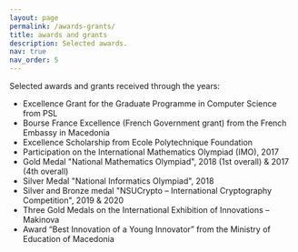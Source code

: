 ```yaml
---
layout: page
permalink: /awards-grants/
title: awards and grants
description: Selected awards.
nav: true
nav_order: 5
---
```

Selected awards and grants received through the years:<br>
<ul>
  <li>Excellence Grant for the Graduate Programme in Computer Science from PSL</li>
  <li>Bourse France Excellence (French Government grant) from the French Embassy in Macedonia</li>
  <li>Excellence Scholarship from Ecole Polytechnique Foundation </li>
  <li>Participation on the International Mathematics Olympiad (IMO), 2017</li>
  <li>Gold Medal "National Mathematics Olympiad", 2018 (1st overall) & 2017 (4th overall) </li>
  <li>Silver Medal "National Informatics Olympiad", 2018 </li>
  <li>Silver and Bronze medal "NSUCrypto – International Cryptography Competition", 2019 & 2020</li>
  <li>Three Gold Medals on the International Exhibition of Innovations – Makinova</li>
  <li>Award “Best Innovation of a Young Innovator” from the Ministry of Education of Macedonia</li>
</ul>
